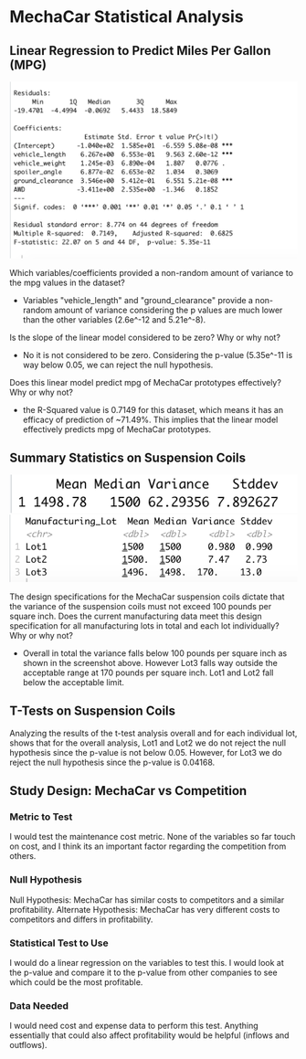 # MechaCar Statistical Analysis

## Linear Regression to Predict Miles Per Gallon (MPG)
![image_name](Deliverable1_screenshot.png)

Which variables/coefficients provided a non-random amount of variance to the mpg values in the dataset?
- Variables "vehicle_length" and "ground_clearance" provide a non-random amount of variance considering the p values are much lower than the other variables (2.6e^-12 and 5.21e^-8). 

Is the slope of the linear model considered to be zero? Why or why not?
- No it is not considered to be zero. Considering the p-value (5.35e^-11 is way below 0.05, we can reject the null hypothesis. 

Does this linear model predict mpg of MechaCar prototypes effectively? Why or why not?
- the R-Squared value is 0.7149 for this dataset, which means it has an efficacy of prediction of ~71.49%. This implies that the linear model effectively predicts mpg of MechaCar prototypes. 

## Summary Statistics on Suspension Coils
![image_name](total_summary.png)
![image_name](lot_summary.png)

The design specifications for the MechaCar suspension coils dictate that the variance of the suspension coils must not exceed 100 pounds per square inch. Does the current manufacturing data meet this design specification for all manufacturing lots in total and each lot individually? Why or why not?
- Overall in total the variance falls below 100 pounds per square inch as shown in the screenshot above. However Lot3 falls way outside the acceptable range at 170 pounds per square inch. Lot1 and Lot2 fall below the acceptable limit. 

## T-Tests on Suspension Coils
Analyzing the results of the t-test analysis overall and for each individual lot, shows that for the overall analysis, Lot1 and Lot2 we do not reject the null hypothesis since the p-value is not below 0.05. However, for Lot3 we do reject the null hypothesis since the p-value is 0.04168. 

## Study Design: MechaCar vs Competition

### Metric to Test
I would test the maintenance cost metric. None of the variables so far touch on cost, and I think its an important factor regarding the competition from others. 
### Null Hypothesis 
Null Hypothesis: MechaCar has similar costs to competitors and a similar profitability.
Alternate Hypothesis: MechaCar has very different costs to competitors and differs in profitability.
### Statistical Test to Use
I would do a linear regression on the variables to test this. I would look at the p-value and compare it to the p-value from other companies to see which could be the most profitable. 
### Data Needed
I would need cost and expense data to perform this test. Anything essentially that could also affect profitability would be helpful (inflows and outflows).

